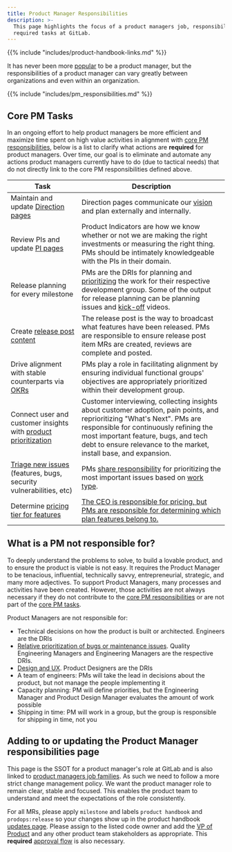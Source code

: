 ```yaml
---
title: Product Manager Responsibilities
description: >-
  This page highlights the focus of a product managers job, responsibilities and
  required tasks at GitLab.
---
```


{{% include "includes/product-handbook-links.md" %}}

It has never been more [popular](https://medium.com/agileinsider/incredible-growth-in-demand-for-product-managers-in-the-us-but-not-necessarily-in-the-places-youd-936fec5c1932) to be a product manager,
but the responsibilities of a product manager can vary greatly between organizations and even within an organization.

{{% include "includes/pm_responsibilities.md" %}}

## Core PM Tasks

In an ongoing effort to help product managers be more efficient and maximize time spent on high value activities in alignment with [core PM responsibilities](#core-pm-responsibilities), below is a list to clarify what actions are **required** for product managers. Over time, our goal is to eliminate and automate any actions product managers currently have to do (due to tactical needs) that do not directly link to the core PM responsibilities defined above.

| Task | Description |
| --- | --- |
| Maintain and update [Direction pages](https://about.gitlab.com/direction/#devops-stages) | Direction pages communicate our [vision](https://about.gitlab.com/direction/) and plan externally and internally. |
| Review PIs and update [PI pages](/handbook/product/performance-indicators/) | Product Indicators are how we know whether or not we are making the right investments or measuring the right thing. PMs should be intimately knowledgeable with the PIs in their domain. |
| Release planning for every milestone | PMs are the DRIs for planning and [prioritizing](/handbook/product/product-processes/#prioritization-ahead-of-kickoff) the work for their respective development group. Some of the output for release planning can be planning issues and [kick-off](/handbook/product/product-processes/#kickoff-meetings) videos. |
| Create [release post content](/handbook/product/product-processes/#release-posts) | The release post is the way to broadcast what features have been released. PMs are responsible to ensure release post item MRs are created, reviews are complete and posted.
| Drive alignment with stable counterparts via [OKRs](/handbook/product/product-processes/#objectives-and-key-results-okrs) | PMs play a role in facilitating alignment by ensuring individual functional groups' objectives are appropriately prioritized within their development group. |
| Connect user and customer insights with [product prioritization](/handbook/product/product-processes/#issues-important-to-customers) | Customer interviewing, collecting insights about customer adoption, pain points, and reprioritizing "What's Next". PMs are responsible for continuously refining the most important feature, bugs, and tech debt to ensure relevance to the market, install base, and expansion. |
| [Triage new issues](/handbook/product/product-processes/#prioritization) (features, bugs, security vulnerabilities, etc) | PMs [share responsibility](/handbook/product/product-processes#prioritization-for-feature-maintenance-and-bugs) for prioritizing the most important issues based on [work type](/handbook/engineering/metrics/#work-type-classification). |
| Determine [pricing tier for features](/handbook/company/pricing/) | [The CEO is responsible for pricing, but PMs are responsible for determining which plan features belong to.](/handbook/company/pricing/#departments) |

## What is a PM not responsible for?

To deeply understand the problems to solve, to build a lovable product, and to ensure the product is viable is not easy. It requires the Product Manager to be tenacious, influential, technically savvy, entrepreneurial, strategic, and many more adjectives. To support Product Managers, many processes and activities have been created. However, those activities are not always necessary if they do not contribute to the [core PM responsibilities](#core-pm-responsibilities) or are not part of the [core PM tasks](#core-pm-tasks).

Product Managers are not responsible for:

- Technical decisions on how the product is built or architected. Engineers are the DRIs
- [Relative prioritization of bugs or maintenance issues](/handbook/product/product-processes#prioritization-for-feature-maintenance-and-bugs). Quality Engineering Managers and Engineering Managers are the respective DRIs.
- [Design and UX](/handbook/product/product-processes/product-mgt-operations/pm-operating-procedures/#working-with-user-experience-ux). Product Designers are the DRIs
- A team of engineers: PMs will take the lead in decisions about the product, but not manage the people implementing it
- Capacity planning: PM will define priorities, but the Engineering Manager and Product Design Manager evaluates the amount of work possible
- Shipping in time: PM will work in a group, but the group is responsible for shipping in time, not you

## Adding to or updating the Product Manager responsibilities page

This page is the SSOT for a product manager's role at GitLab and is also linked to [product managers job families](/job-families/product/product-manager/). As such we need to follow a more strict change management policy. We want the product manager role to remain clear, stable and focused. This enables the product team to understand and meet the expectations of the role consistently.

For all MRs, please apply `milestone` and labels `product handbook` and `prodops:release` so your changes show up in the product handbook [updates page](/handbook/product/handbook-updates/). Please assign to the listed code owner and add the [VP of Product](https://gitlab.com/david) and any other product team stakeholders as appropriate. This  **required** [approval flow](/handbook/hiring/job-families/#approval-flow) is also necessary.

